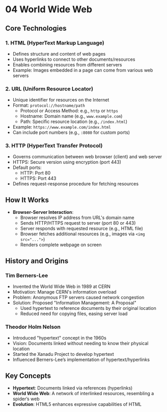 # 04 World Wide Web

## Core Technologies

### 1. HTML (HyperText Markup Language)
- Defines structure and content of web pages
- Uses hyperlinks to connect to other documents/resources
- Enables combining resources from different servers
- Example: Images embedded in a page can come from various web servers

### 2. URL (Uniform Resource Locator)

- Unique identifier for resources on the Internet
- Format: `protocol://hostname/path`
	- Protocol or Access Method: e.g., `http` or `https`
	- Hostname: Domain name (e.g., `www.example.com`)
	- Path: Specific resource location (e.g., `/index.html`)
- Example: `https://www.example.com/index.html`
- Can include port numbers (e.g., `:8080` for custom ports)

### 3. HTTP (HyperText Transfer Protocol)
- Governs communication between web browser (client) and web server
- HTTPS: Secure version using encryption (port 443)
- Default ports:
	- HTTP: Port 80
	- HTTPS: Port 443
- Defines request-response procedure for fetching resources

## How It Works
- **Browser-Server Interaction**:
	- Browser resolves IP address from URL's domain name
    - Sends HTTP/HTTPS request to server (port 80 or 443)
    - Server responds with requested resource (e.g., HTML file)
    - Browser fetches additional resources (e.g., images via `<img src="...">`)
	- Renders complete webpage on screen

## History and Origins

### Tim Berners-Lee
- Invented the World Wide Web in 1989 at CERN
- Motivation: Manage CERN's information overload
- Problem: Anonymous FTP servers caused network congestion
- Solution: Proposed "Information Management: A Proposal"
    - Used hypertext to reference documents by their original location
    - Reduced need for copying files, easing server load

### Theodor Holm Nelson
- Introduced "hypertext" concept in the 1960s
- Vision: Documents linked without needing to know their physical location
- Started the Xanadu Project to develop hypertext
- Influenced Berners-Lee’s implementation of hypertext/hyperlinks

## Key Concepts
- **Hypertext**: Documents linked via references (hyperlinks)
- **World Wide Web**: A network of interlinked resources, resembling a spider’s web
- **Evolution**: HTML5 enhances expressive capabilities of HTML
